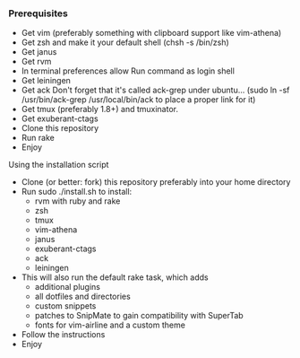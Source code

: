 ### Prerequisites

* Get vim (preferably something with clipboard support like vim-athena)
* Get zsh and make it your default shell (chsh -s /bin/zsh)
* Get janus
* Get rvm
* In terminal preferences allow Run command as login shell
* Get leiningen
* Get ack
  Don't forget that it's called ack-grep under ubuntu...
  (sudo ln -sf /usr/bin/ack-grep /usr/local/bin/ack to place a proper link for it)
* Get tmux (preferably 1.8+) and tmuxinator.
* Get exuberant-ctags
* Clone this repository
* Run rake
* Enjoy

Using the installation script

* Clone (or better: fork) this repository preferably into your home
  directory
* Run sudo ./install.sh to install:
  * rvm with ruby and rake
  * zsh
  * tmux
  * vim-athena
  * janus
  * exuberant-ctags
  * ack
  * leiningen
* This will also run the default rake task, which adds
  * additional plugins
  * all dotfiles and directories
  * custom snippets
  * patches to SnipMate to gain compatibility with SuperTab
  * fonts for vim-airline and a custom theme
* Follow the instructions
* Enjoy
